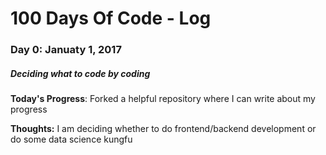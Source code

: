 # 100 Days Of Code - Log

### Day 0: Januaty 1, 2017
##### Deciding what to code by coding

**Today's Progress**: Forked a helpful repository where I can write about my progress

**Thoughts:** I am deciding whether to do frontend/backend development or do some data science kungfu
